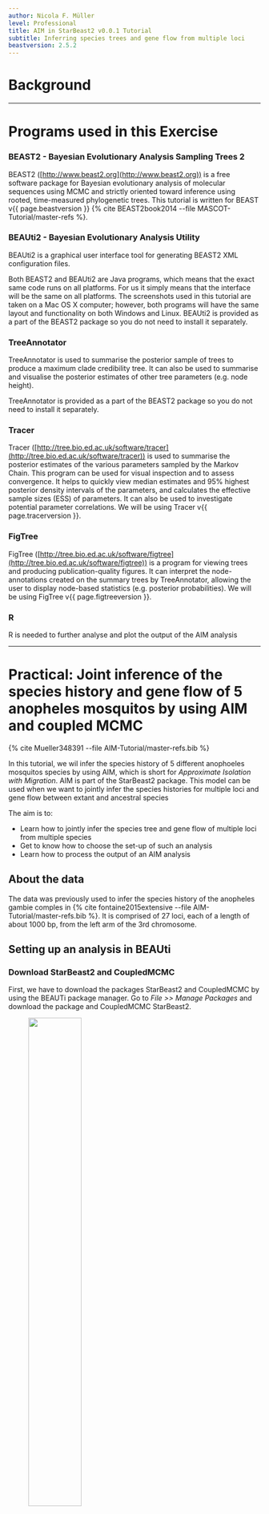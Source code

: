 ```yaml
---
author: Nicola F. Müller
level: Professional
title: AIM in StarBeast2 v0.0.1 Tutorial
subtitle: Inferring species trees and gene flow from multiple loci
beastversion: 2.5.2
---
```



# Background



----

# Programs used in this Exercise 

### BEAST2 - Bayesian Evolutionary Analysis Sampling Trees 2

BEAST2 ([http://www.beast2.org](http://www.beast2.org)) is a free software package for Bayesian evolutionary analysis of molecular sequences using MCMC and strictly oriented toward inference using rooted, time-measured phylogenetic trees. This tutorial is written for BEAST v{{ page.beastversion }} {% cite BEAST2book2014 --file MASCOT-Tutorial/master-refs %}. 


### BEAUti2 - Bayesian Evolutionary Analysis Utility

BEAUti2 is a graphical user interface tool for generating BEAST2 XML configuration files.

Both BEAST2 and BEAUti2 are Java programs, which means that the exact same code runs on all platforms. For us it simply means that the interface will be the same on all platforms. The screenshots used in this tutorial are taken on a Mac OS X computer; however, both programs will have the same layout and functionality on both Windows and Linux. BEAUti2 is provided as a part of the BEAST2 package so you do not need to install it separately.

### TreeAnnotator

TreeAnnotator is used to summarise the posterior sample of trees to produce a maximum clade credibility tree. It can also be used to summarise and visualise the posterior estimates of other tree parameters (e.g. node height).

TreeAnnotator is provided as a part of the BEAST2 package so you do not need to install it separately.


### Tracer

Tracer ([http://tree.bio.ed.ac.uk/software/tracer](http://tree.bio.ed.ac.uk/software/tracer)) is used to summarise the posterior estimates of the various parameters sampled by the Markov Chain. This program can be used for visual inspection and to assess convergence. It helps to quickly view median estimates and 95% highest posterior density intervals of the parameters, and calculates the effective sample sizes (ESS) of parameters. It can also be used to investigate potential parameter correlations. We will be using Tracer v{{ page.tracerversion }}.


### FigTree

FigTree ([http://tree.bio.ed.ac.uk/software/figtree](http://tree.bio.ed.ac.uk/software/figtree)) is a program for viewing trees and producing publication-quality figures. It can interpret the node-annotations created on the summary trees by TreeAnnotator, allowing the user to display node-based statistics (e.g. posterior probabilities). We will be using FigTree v{{ page.figtreeversion }}.

### R

R is needed to further analyse and plot the output of the AIM analysis

----

# Practical: Joint inference of the species history and gene flow of 5 anopheles mosquitos by using AIM and coupled MCMC

{% cite Mueller348391 --file AIM-Tutorial/master-refs.bib %}

In this tutorial, we wil infer the species history of 5 different anophoeles mosquitos species by using AIM, which is short for *Approximate Isolation with Migration*. AIM is part of the StarBeast2 package. This model can be used when we want to jointly infer the species histories for multiple loci and gene flow between extant and ancestral species 

The aim is to:

-  Learn how to jointly infer the species tree and gene flow of multiple loci from multiple species
-  Get to know how to choose the set-up of such an analysis
-  Learn how to process the output of an AIM analysis

## About the data

The data was previously used to infer the species history of the anopheles gambie comples in {% cite fontaine2015extensive --file AIM-Tutorial/master-refs.bib %}. It is comprised of 27 loci, each of a length of about 1000 bp, from the left arm of the 3rd chromosome. 



## Setting up an analysis in BEAUti

### Download StarBeast2 and CoupledMCMC
First, we have to download the packages StarBeast2 and CoupledMCMC by using the BEAUTi package manager. Go to _File >> Manage Packages_ and download the package and CoupledMCMC StarBeast2. 

<figure>
	<a id="fig:example1"></a>
	<img style="width:50%;" src="figures/StarBeastDownload.png" alt="">
	<figcaption>Figure 1: Download the StarBeast2 and CoupledMCMC packages.</figcaption>
</figure>



### Loading the template

Next, we have to load the BEAUTi template from _File_, select _Template >> AIM_.


### Loading the different loci

The sequences for the different loci can be found in the _data_ folder name can be either drag and dropped into BEAUti. To speed up the setup later, we can press _Link Site Models_ and _Link Clock Models_


### Get species corresponding to the different individuals (Taxon sets)

To assign the different individuals to different species, press the _Guess_ button. Next, use everything before first and press the _OK_ button.

<figure>
	<a id="fig:example1"></a>
	<img style="width:70%;" src="figures/TaxonSet.png" alt="">
	<figcaption>Figure 3: Guess the species of each sampled individual.</figcaption>
</figure>

### Specify the Site Model (Site Model)

Since we Linked all the Site Models of the different loci together when loading the sequence data, we only have to set up the site models once. We will be using an HKY + $\Gamma_4$ model that allows for different relative rates of transversions and transitions, as well as for rate hetereogeneity across different sites. Additionally, we should make sure that the _estimate_ button for the Substitution rates is klicked to allow for rate variation across different loci.  To reduce the number of parameters we have to estimate, we can set Frequencies to Empirical. After, we can go back to the _Partitions_ field and press _Unlink Site Models_. Now each loci will have the same site model, but each with different parameters.

<figure>
	<a id="fig:example1"></a>
	<img style="width:70%;" src="figures/SiteModel.png" alt="">
	<figcaption>Figure 4: Set the site model.</figcaption>
</figure>


### Set the clock model (Clock Model)

Since we have all sequences sampled in the present and no calibration, we have to information to estimate the clock rate. This however means that the branch lengths of our trees are in the dimension of average number substitutions and in units of time (e.g. in years). 


### Specify the priors (Priors)

The most important priors to specify here are the priors on the number of active routes of gene flow, the rates of gene flow and the effective population sizes. An active route of gene flow denotes a route of gene flow between two species that is non zero.  The prior on the number of active routes of gene flow is by defaults a Poisson Prior with lambda=0.693. This puts about 50% of the probability mass on 0 active routes of gene flow. This means that in absence of information about gene flow, a prior probability on having gene flow is fairly low.

To speed up the setup of the `*xml`, we only change the prior on the migration rates. From a hypothetical previous analysis, we know that our tree has a height of about 0.02 substitutions. If we set the mean of the log Normal distribution to 5, this assumes that we expect about 1 in every 10 lineages to have one migration event over the course of the whole species tree. This is not exactly true, but is a good approximation for the order of magnitude of how many migration events we expect under this prior. 

<figure>
	<a id="fig:example1"></a>
	<img style="width:70%;" src="figures/MigRatesPrior.png" alt="">
	<figcaption>Figure 6: Setting up the prior on the migration rates.</figcaption>
</figure>


### Specify the MCMC chain length (MCMC)

Here we can set the length of the MCMC chain and after how many iterations the parameter and trees a logged. For this dataset, 2 million iterations should be sufficient. In order to have enough samples but not create too large files, we can set the logEvery to 2500, so we have 801 samples overall. Next, we have to save the `*.xml` file under _File >> Save as_.

<figure>
	<a id="fig:example1"></a>
	<img style="width:70%;" src="figures/MCMC.png" alt="">
	<figcaption>Figure 7: save the *.xml.</figcaption>
</figure>

### Set up the xml to run two chains

In order to setup the analysis to run with coupled MCMC, we have to open the  `*.xml` and change one line in the xml.
To do so, go to the line with:
```
<run id="mcmc" spec="MCMC" chainLength="10000000" storeEvery="5000">
```
To have a run with coupled MCMC, we have to replace that one line with:
```
<run id="mcmc" spec="beast.coupledMCMC.CoupledMCMC" logHeatedChains="true" chainLength="10000000" storeEvery="5000" deltaTemperature="0.1" chains="2" resampleEvery="10000">
```
* `logHeatedChains="true"` also logs the log files of the heated chains if true.
* `chainLength="100000000"` defines for how many iterations the chains is run
* `deltaTemperature="0.025"` defines the temperature difference between the chain *n* and chain *n-1*.
* `chains="2"` defines the number of parallel chains that are run. The first chain is the one that explores the posterior just like a normal MCMC chain. All other chains are what's called *heated*. This means that MCMC moves of those chains have a higher probability of being accepted. While these heated chains don't explore the posterior properly, they can be used to propose new states to the one cold chain.   

The output to the screen of a Coupled MCMC run looks slightly different then the one of a standard MCMC run.
The column called *sample* describes at which iteration of the coupled MCMC we are. The column *swapsColdChain* denotes how many times the one cold chain (the chain that runs just like a regular MCMC chain) has been swapped with another chain. The *swapProbability* denotes how likely it is that a swapping between two chains is accepted. This vaues should be somewhere between *0.2* and *0.6*. A low values indicates that the heated chains are running too hot and are not efficiently exploring the posterior. A too high values indicates that the heated chains are not running hot enough and are thus exploring parameter space that are too similar to the one of the cold chain.

```
sample    swapsColdCain    swapProbability
10000    0    0.0 --
20000    1    0.5 3m15s/Msamples
30000    1    0.3333333333333333 2m56s/Msamples
40000    1    0.25 2m34s/Msamples
50000    1    0.2 2m29s/Msamples
60000    1    0.16666666666666666 2m24s/Msamples
70000    1    0.14285714285714285 2m22s/Msamples
80000    1    0.125 2m20s/Msamples
90000    1    0.1111111111111111 2m15s/Msamples
100000    1    0.1 2m12s/Msamples
110000    1    0.09090909090909091 2m9s/Msamples
120000    1    0.08333333333333333 2m8s/Msamples
```
 



### Run the Analysis using BEAST2

Run the `*.xml` using BEAST2 or use finished runs from the *precooked-runs* folder. The analysis should take about 10 to 20 minutes. 

### Analyse the log file using Tracer

First, we can open the `aim.log` file in tracer to check if the MCMC has converged. The ESS value should be above 200 for almost all values and especially for the posterior estimates. The burnin taken by Tracer is 10%, but for this analysis 1% is enough. 

<figure>
	<a id="fig:example1"></a>
	<img style="width:70%;" src="figures/LogPosterior.png" alt="">
	<figcaption>Figure 8: Check if the posterior converged.</figcaption>
</figure>

### Analyse the species tree distribution in DensiTree

First, we can have a look at the distribution of species trees in DensiTree. To do so, open the files `species.trees` in DensiTree.

<figure>
<a id="fig:example1"></a>
<img style="width:70%;" src="figures/DensiTree_aim.png" alt="">
<figcaption>Figure 8: Distribution of species trees inferred under AIM.</figcaption>
</figure>

We can now compare the distribution of species trees inferred under AIM to the case when we don't have any gene flow. This file can be found in the pre-cooked runs folder and is called `species_nogeneflow.trees`

<figure>
<a id="fig:example1"></a>
<img style="width:70%;" src="figures/DensiTree_nogeneflow.png" alt="">
<figcaption>Figure 8: Distribution of species trees when not accounting for gene flow.</figcaption>
</figure>

We can see that the inferred distribution of species trees differ between the two methods. The difference lies mainly in where *An. quadriannulatus* attaches. If we have a look at the inferred gene tree for chr3L-10352:

<figure>
<a id="fig:example1"></a>
<img style="width:70%;" src="figures/chr3L-10352.png" alt="">
<figcaption>Figure 8: Inferred gene tree of chr3L-10352.</figcaption>
</figure>

In AIM the attachement of *An. quadriannulatus* is explained by gene flow. When not accounting for gene flow, this causes the topology of the species tree to be different. We will next analyse between which species there was gene flow by using an *R* script.

### Investigate the species tree and gene flow between species

The analysis script for the analysis of the species tree can be found in the *scripts* folder. The R script *analyseAIMrun.R* can be used to analyse AIM runs and to plot species trees and the gene flow between species. First, we'll need to install a few R packages for the script to run. To do so, open R and then type in the follwing few lines:

```
install.packages("devtools", type = "source")
devtools::install_github("thibautjombart/OutbreakTools")
install.packages("ggplot2", type = "source")
install.packages("phytools", type = "source")
install.packages("ape", type = "source")
install.packages("ggtree", type = "source")
```
devtools is needed to install OutbreakTools. 
OutbreakTools is needed to read in node annotated trees.
ggplot2 and ggtree are needed to plot trees and phytools and ape are needed to analyse node heights etc.

Next, we can try to run the script.
Running *analyseAIMrun.R* will take the tree file specified in the line:
`trees <- "./../precooked_runs/species.trees`
as intput.

It will then read in the node annotated trees and take a burnin as specified in the line ```burn_in = 0.1```. It will then count how many different unique ranked tree topologies there are. This means that the script distinguished between trees that have the same topology but where the ordering of internal nodes is different. This has to be done in AIM since each ranked topologies as different set of co-existing species. This means that the meaning of parameters is different for each of these different topologies. 

The script will produce one figure and one log file for each of the uniquely ranked species tree topologies. The figure shows the species tree as well as between which species gene flow is supported with a Bayes Factor with more than 20. 



----

# Useful Links

- AIM source code: [https://github.com/genomescale/starbeast2](https://github.com/genomescale/starbeast2)
- [Bayesian Evolutionary Analysis with BEAST 2](http://www.beast2.org/book.html) {% cite BEAST2book2014 --file MASCOT-Tutorial/master-refs.bib %}
- BEAST 2 website and documentation: [http://www.beast2.org/](http://www.beast2.org/)
- Join the BEAST user discussion: [http://groups.google.com/group/beast-users](http://groups.google.com/group/beast-users) 

----

# Relevant References

{% bibliography --cited --file MASCOT-Tutorial/master-refs %}

